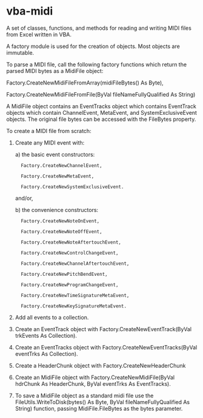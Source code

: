 # vba-midi
A set of classes, functions, and methods for reading and writing MIDI files from Excel written in VBA.

A factory module is used for the creation of objects. Most objects are immutable.

To parse a MIDI file, call the following factory functions which return the parsed MIDI bytes as a MidiFile object:

Factory.CreateNewMidiFileFromArray(midiFileBytes() As Byte), 

Factory.CreateNewMidiFileFromFile(ByVal fileNameFullyQualified As String)

A MidiFile object contains an EventTracks object which contains EventTrack objects which contain ChannelEvent, MetaEvent, and SystemExclusiveEvent objects. The original file bytes can be accessed with the FileBytes property.

To create a MIDI file from scratch:
1) Create any MIDI event with:

   a) the basic event constructors:
   
         Factory.CreateNewChannelEvent,

         Factory.CreateNewMetaEvent,

         Factory.CreateNewSystemExclusiveEvent.
      
      and/or,
      
   b) the convenience constructors:
   
         Factory.CreateNewNoteOnEvent,

         Factory.CreateNewNoteOffEvent,

         Factory.CreateNewNoteAftertouchEvent,

         Factory.CreateNewControlChangeEvent,

         Factory.CreateNewChannelAftertouchEvent,

         Factory.CreateNewPitchBendEvent,

         Factory.CreateNewProgramChangeEvent,

         Factory.CreateNewTimeSignatureMetaEvent,

         Factory.CreateNewKeySignatureMetaEvent.
   
2) Add all events to a collection.
3) Create an EventTrack object with Factory.CreateNewEventTrack(ByVal trkEvents As Collection).
4) Create an EventTracks object with Factory.CreateNewEventTracks(ByVal eventTrks As Collection).
5) Create a HeaderChunk object with Factory.CreateNewHeaderChunk
6) Create an MidiFile object with Factory.CreateNewMidiFile(ByVal hdrChunk As HeaderChunk, ByVal eventTrks As EventTracks).
7) To save a MidiFile object as a standard midi file use the FileUtils.WriteToDisk(bytes() As Byte, ByVal fileNameFullyQualified As String) function, passing MidiFile.FileBytes as the bytes parameter.
